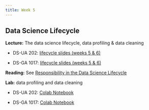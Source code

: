 ```yaml
---
title: Week 5
---
```


## Data Science Lifecycle

**Lecture:** The data science lifecycle, data profiling & data cleaning

* DS-UA 202: [lifecycle slides (weeks 5 & 6)]()
<!-- (../../../assets/5_6_lifecycle_202.pdf) -->
*  DS-GA 1017: [lifecycle slides (weeks 5 & 6)](../../../assets/5_6_Lifecycle_1017.pdf)

**Reading:** See [Responsibility in the Data Science Lifecycle](../../../assets/lifecycle_reader_2023.pdf)

**Lab:** data profiling and data cleaning

* DS-UA 202: [Colab Notebook]()
<!-- (https://colab.research.google.com/drive/1bvtlPXAymWJ3AZAEdKVILvUfArvYgzqi?usp=sharing) -->
* DS-GA 1017: [Colab Notebook]()
<!-- (https://colab.research.google.com/drive/1NoAPkOyURj_UWJoW_RIEROOzq0Tj0OPz?usp=sharing) -->
